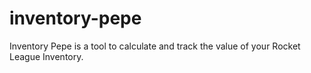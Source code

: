 # inventory-pepe
Inventory Pepe is a tool to calculate and track the value of your Rocket League Inventory.
